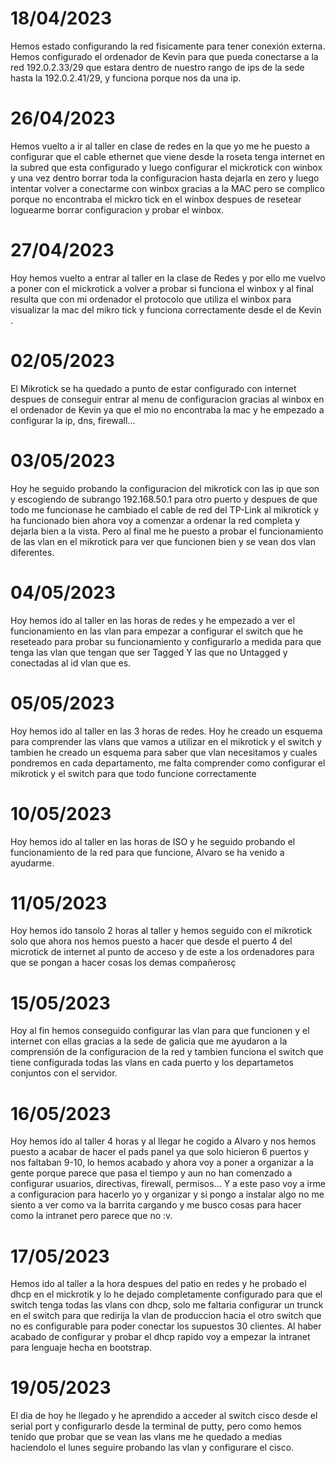 # 18/04/2023
Hemos estado configurando la red fisicamente para tener conexión externa. Hemos configurado el ordenador de Kevin para que pueda conectarse a la red 192.0.2.33/29 que estara dentro de nuestro rango de ips de la sede hasta la 192.0.2.41/29, y funciona porque nos da una ip.

# 26/04/2023
Hemos vuelto a ir al taller en clase de redes en la que yo me he puesto a configurar que el cable ethernet que viene desde la roseta tenga internet en la subred que esta configurado y luego configurar el mickrotick con winbox y una vez dentro borrar toda la configuracion hasta dejarla en zero y luego intentar volver a conectarme con winbox gracias a la MAC pero se complico porque no encontraba el mickro tick en el winbox despues de resetear loguearme borrar configuracion y probar el winbox.

# 27/04/2023
Hoy hemos vuelto a entrar al taller en la clase de Redes y por ello me vuelvo a poner con el mickrotick a volver a probar si funciona el winbox y al final resulta que con mi ordenador el protocolo que utiliza el winbox para visualizar la mac del mikro tick y funciona correctamente desde el de Kevin . 

# 02/05/2023
El Mikrotick se ha quedado a punto de estar configurado con internet despues de conseguir entrar al menu de configuracion gracias al winbox en el ordenador de Kevin ya que el mio no encontraba la mac y he empezado a configurar la ip, dns, firewall...

# 03/05/2023
Hoy he seguido probando la configuracion del mikrotick con las ip que son y escogiendo de subrango 192.168.50.1 para otro puerto y despues de que todo me funcionase he cambiado el cable de red del TP-Link al mikrotick y ha funcionado bien ahora voy a comenzar a ordenar la red completa y dejarla bien a la vista.
Pero al final me he puesto a probar el funcionamiento de las vlan en el mikrotick para ver que funcionen bien y se vean dos vlan diferentes.

# 04/05/2023
Hoy hemos ido al taller en las horas de redes y he empezado a ver el funcionamiento en las vlan para empezar a configurar el switch que he reseteado para probar su funcionamiento y configurarlo a medida para que tenga las vlan que tengan que ser Tagged Y las que no Untagged y conectadas al id vlan que es.

# 05/05/2023
Hoy hemos ido al taller en las 3 horas de redes. Hoy he creado un esquema para comprender las vlans que vamos a utilizar en el mikrotick y el switch y tambien he creado un esquema para saber que vlan necesitamos y cuales pondremos en cada departamento, me falta comprender como configurar el mikrotick y el switch para que todo funcione correctamente

# 10/05/2023
Hoy hemos ido al taller en las horas de ISO y he seguido probando el funcionamiento de la red para que funcione, Alvaro se ha venido a ayudarme.

# 11/05/2023
Hoy hemos ido tansolo 2 horas al taller y hemos seguido con el mikrotick solo que ahora nos hemos puesto a hacer que desde el puerto 4 del microtick de internet al punto de acceso y de este a los ordenadores para que se pongan a hacer cosas los demas compañerosç

# 15/05/2023
Hoy al fin hemos conseguido configurar las vlan para que funcionen y el internet con ellas gracias a la sede de galicia que me ayudaron a la comprensión de la configuracion de la red y tambien funciona el switch que tiene configurada todas las vlans en cada puerto y los departametos conjuntos con el servidor.

# 16/05/2023
Hoy hemos ido al taller 4 horas y al llegar he cogido a Alvaro y nos hemos puesto a acabar de hacer el pads panel ya que solo hicieron 6 puertos y nos faltaban 9-10, lo hemos acabado y ahora voy a poner a organizar a la gente porque parece que pasa el tiempo y aun no han comenzado a configurar usuarios, directivas, firewall, permisos... Y a este paso voy a irme a configuracion para hacerlo yo y organizar y si pongo a instalar algo no me siento a ver como va la barrita cargando y me busco cosas para hacer como la intranet pero parece que no :v.

# 17/05/2023
Hemos ido al taller a la hora despues del patio en redes y he probado el dhcp en el mickrotik y lo he dejado completamente configurado para que el switch tenga todas las vlans con dhcp, solo me faltaria configurar un trunck en el switch para que redirija la vlan de produccion hacia el otro switch que no es configurable para poder conectar los supuestos 30 clientes. Al haber acabado de configurar y probar el dhcp rapido voy a empezar la intranet para lenguaje hecha en bootstrap.


# 19/05/2023
El dia de hoy he llegado y he aprendido a acceder al switch cisco desde el serial port y configurarlo desde la terminal de putty, pero como hemos tenido que probar que se vean las vlans me he quedado a medias haciendolo el lunes seguire probando las vlan y configurare el cisco.
